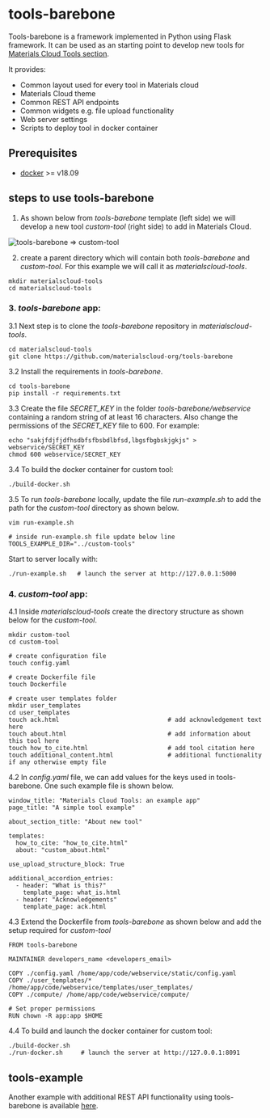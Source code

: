# tools-barebone

Tools-barebone is a framework implemented in Python using Flask framework. 
It can be used as an starting point to develop new tools for 
[Materials Cloud Tools section](https://www.materialscloud.org/work/tools/options).

It provides:

* Common layout used for every tool in Materials cloud
* Materials Cloud theme
* Common REST API endpoints
* Common widgets e.g. file upload functionality
* Web server settings
* Scripts to deploy tool in docker container

## Prerequisites

* [docker](https://www.docker.com/) >= v18.09

## steps to use tools-barebone

1. As shown below from _tools-barebone_ template (left side) we will develop a new tool 
_custom-tool_ (right side) to add in Materials Cloud.

![tools-barebone => custom-tool](https://github.com/materialscloud-org/tools-barebone/blob/master/webservice/static/img/tool_templates.png)

2. create a parent directory which will contain both _tools-barebone_ and _custom-tool_. 
For this example we will call it as _materialscloud-tools_. 

```
mkdir materialscloud-tools
cd materialscloud-tools
```


### 3. _tools-barebone_ app:

3.1 Next step is to clone the _tools-barebone_ repository in _materialscloud-tools_.

```
cd materialscloud-tools
git clone https://github.com/materialscloud-org/tools-barebone
```

3.2 Install the requirements in _tools-barebone_.

```
cd tools-barebone
pip install -r requirements.txt
```

3.3 Create the file _SECRET_KEY_ in the folder _tools-barebone/webservice_ containing a random
string of at least 16 characters. Also change the permissions of the _SECRET_KEY_ file to 600.
For example:

```
echo "sakjfdjfjdfhsdbfsfbsbdlbfsd,lbgsfbgbskjgkjs" > webservice/SECRET_KEY
chmod 600 webservice/SECRET_KEY
```

3.4 To build the docker container for custom tool:

```
./build-docker.sh
```

3.5 To run _tools-barebone_ locally, update the file _run-example.sh_ to add the path for 
the _custom-tool_ directory as shown below.

```
vim run-example.sh

# inside run-example.sh file update below line
TOOLS_EXAMPLE_DIR="../custom-tools"
```

Start to server locally with:

```
./run-example.sh   # launch the server at http://127.0.0.1:5000
```


### 4. _custom-tool_ app:

4.1 Inside _materialscloud-tools_ create the directory structure as shown below 
for the _custom-tool_.

```
mkdir custom-tool
cd custom-tool

# create configuration file
touch config.yaml

# create Dockerfile file
touch Dockerfile

# create user templates folder
mkdir user_templates
cd user_templates
touch ack.html                              # add acknowledgement text here
touch about.html                            # add information about this tool here
touch how_to_cite.html                      # add tool citation here
touch additional_content.html               # additional functionality if any otherwise empty file

```

4.2 In _config.yaml_ file, we can add values for the keys used in tools-barebone. One such 
example file is shown below. 

```
window_title: "Materials Cloud Tools: an example app"
page_title: "A simple tool example"

about_section_title: "About new tool"

templates:
  how_to_cite: "how_to_cite.html"
  about: "custom_about.html"

use_upload_structure_block: True

additional_accordion_entries:
  - header: "What is this?"
    template_page: what_is.html
  - header: "Acknowledgements"
    template_page: ack.html

```

4.3 Extend the Dockerfile from _tools-barebone_ as shown below and add the setup 
required for _custom-tool_

```
FROM tools-barebone

MAINTAINER developers_name <developers_email>

COPY ./config.yaml /home/app/code/webservice/static/config.yaml
COPY ./user_templates/* /home/app/code/webservice/templates/user_templates/
COPY ./compute/ /home/app/code/webservice/compute/

# Set proper permissions
RUN chown -R app:app $HOME

```

4.4 To build and launch the docker container for custom tool:
 
```
./build-docker.sh
./run-docker.sh     # launch the server at http://127.0.0.1:8091

```

## tools-example

Another example with additional REST API functionality using tools-barebone is available 
[here](https://github.com/materialscloud-org/tools-example).
